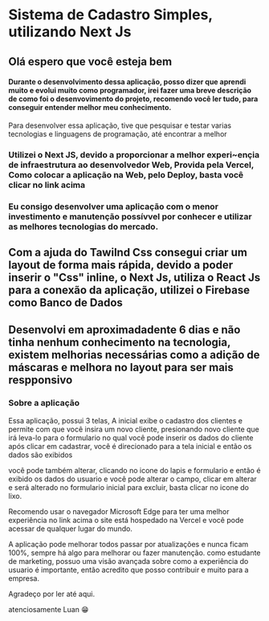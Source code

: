 <H1> Sistema de Cadastro Simples, utilizando Next Js </h1>

<h2>Olá espero que você esteja bem </h2>

<h4> Durante o desenvolvimento dessa aplicação, posso dizer que aprendi muito e evolui muito como programador, irei fazer uma breve descrição
  de como foi o desenvovimento do projeto, recomendo você ler tudo, para conseguir entender melhor meu conhecimento. </h4>

</h3>Para desenvolver essa aplicação, tive que pesquisar e testar varias tecnologias e linguagens de programação, até encontrar a melhor </h3>

<h3> Utilizei o Next JS, devido a proporcionar a melhor experi~ençia de infraestrutura ao desenvolvedor Web, Provida pela Vercel, Como colocar a aplicação na Web, pelo Deploy, basta você clicar no link acima <h3>

<h3>Eu consigo desenvolver uma aplicação com o menor investimento e manutenção possívvel 
  por conhecer e utilizar as melhores tecnologias do mercado. </h3>

<h2> Com a ajuda do Tawilnd Css consegui criar um layout de forma mais rápida, devido a poder inserir o "Css" inline, o Next Js, utiliza o React Js  para a conexão da aplicação, utilizei o Firebase como Banco de Dados </h2>

<h2> Desenvolvi em aproximadadente 6 dias e não tinha nenhum conhecimento na tecnologia, existem melhorias necessárias como a adição de máscaras e melhora no layout para ser mais respponsivo</h2>


<h3> Sobre a aplicação </h3>

  Essa aplicação, possui 3 telas, A inicial exibe o cadastro dos clientes e permite com que você insira um novo cliente, presionando novo cliente
  que irá leva-lo para o formulario no qual você pode inserir os dados do cliente
  após clicar em cadastrar, você é direcionado para a tela inicial e então os dados são exibidos
  
  você pode também alterar, clicando no icone do lapis e formulario
  e então é exibido os dados do usuario e você pode alterar o campo, clicar em alterar e será alterado no formulario inicial
  para excluir, basta clicar no icone do lixo.
  
  Recomendo usar o navegador Microsoft Edge para ter uma melhor experiência
  no link acima o site está hospedado na Vercel e você pode acessar de qualquer lugar do mundo.
  
  A aplicação pode melhorar todos passar por atualizações e nunca ficam 100%, sempre há algo para melhorar ou fazer manutenção.
  como estudante de marketing, possuo uma visão avançada sobre como a experiência do usuario é importante, então acredito que 
  posso contribuir e muito para a empresa. 
  
  Agradeço por ler até aqui.
  
  atenciosamente Luan 😁
  
 
